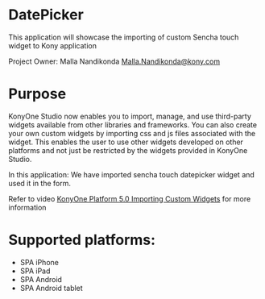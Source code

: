 DatePicker
==========

This application will showcase the importing of custom Sencha touch widget to Kony application

Project Owner: Malla Nandikonda Malla.Nandikonda@kony.com

Purpose
=========
KonyOne Studio now enables you to import, manage, and use third-party widgets available from other libraries and frameworks. You can also create your own custom widgets by importing css and js files associated with the widget. This enables the user to use 
other widgets developed on other platforms and not just be restricted by the widgets provided in KonyOne Studio.

In this application: We have imported sencha touch datepicker widget and used it in the form.

Refer to video [KonyOne Platform 5.0 Importing Custom Widgets](http://www.youtube.com/watch?v=7nemBUl5O_Y) for more information

# Supported platforms:
* SPA iPhone
* SPA iPad
* SPA Android
* SPA Android tablet


